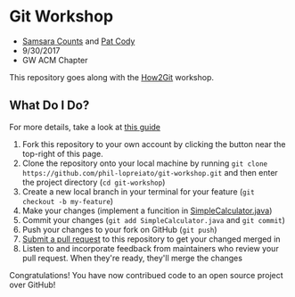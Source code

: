 # Git Workshop

-  [Samsara Counts](https://github.com/samsaranc) and [Pat Cody](https://github.com/pcodes)
-  9/30/2017
-  GW ACM Chapter

This repository goes along with the [How2Git](http://phil-lopreiato.github.io/git-workshop/) workshop.

## What Do I Do?
For more details, take a look at [this guide](https://guides.github.com/activities/forking/)
 1. Fork this repository to your own account by clicking the button near the top-right of this page. 
 2.  Clone the repository onto your local machine by running `git clone https://github.com/phil-lopreiato/git-workshop.git` and then enter the project directory (`cd git-workshop`)
 3. Create a new local branch in your terminal for your feature (`git checkout -b my-feature`)
 4. Make your changes (implement a funcition in [SimpleCalculator.java](https://github.com/gw-acm/git-linux-17/blob/master/SimpleCalculator.java))
 5. Commit your changes (`git add SimpleCalculator.java` and `git commit`)
 6. Push your changes to your fork on GitHub (`git push`)
 7. [Submit a pull request](https://github.com/gw-acm/git-linux-2017/compare) to this repository to get your changed merged in
 8. Listen to and incorporate feedback from maintainers who review your pull request. When they're ready, they'll merge the changes

Congratulations! You have now contribued code to an open source project over GitHub!
